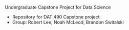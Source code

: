 Undergraduate Capstone Project for Data Science

* Repository for DAT 490 Capstone project
* Group: Robert Lee, Noah McLeod, Brandon Switalski
